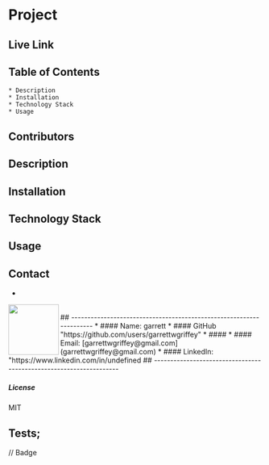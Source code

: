  
  # **Project** 
  ## Live Link
  ##  **Table of Contents**
    * Description
    * Installation
    * Technology Stack
    * Usage
  ##  **Contributors**
  
  ##  **Description**
  
  ## **Installation**
  
  ## **Technology Stack**
  
  ##  **Usage**
  
  ## **Contact**
*
<img align="left" width="100" height="100" src="https://avatars.githubusercontent.com/u/59263270?">


<br/>
## --------------------------------------------------------------------
* ####  Name: garrett
* ####   GitHub "https://github.com/users/garrettwgriffey"
* ####  
* #### Email: [garrettwgriffey@gmail.com](garrettwgriffey@gmail.com)
* #### LinkedIn: "https://www.linkedin.com/in/undefined
## -------------------------------------------------------------------
<br/>

##### **License**
MIT
## Tests;

// Badge


